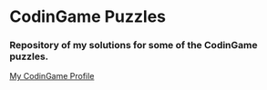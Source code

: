 # CodinGame Puzzles

### Repository of my solutions for some of the CodinGame puzzles. 


[Certificate]: https://www.codingame.com/certification/WJS-dPUjYDxmHxEsO5bzGA "CodinGame Python Certificate"

[My CodinGame Profile](https://www.codingame.com/profile/5e6ddc7dff069ebd80db9770688f16025572045)
